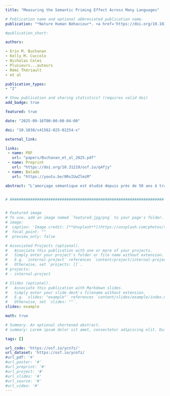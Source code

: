 ```yaml
---
title: "Measuring the Semantic Priming Effect Across Many Languages"

# Publication name and optional abbreviated publication name.
publication: "*Nature Human Behaviour*. <a href='https://doi.org/10.1038/s41562-025-02254-x' target='_blank' rel='noopener noreferrer'>doi.org/10.1038/s41562-025-02254-x</a>"

#publication_short: 

authors:

- Erin M. Buchanan
- Kelly M. Cuccolo
- Nicholas Coles
- Plusieurs...auteurs
- Rémi Thériault
- et al

publication_types:
- "2"

# Show publication and sharing statistics? (requires valid doi)
add_badge: true

featured: true

date: "2025-09-16T00:00:00-04:00"

doi: "10.1038/s41562-025-02254-x"

external_link:

links: 
 - name: PDF
   url: "papers/Buchanan_et_al_2025.pdf"
 - name: Preprint
   url: "https://doi.org/10.31219/osf.io/q4fjy"
 - name: Balado
   url: "https://youtu.be/0RxIUwZlmzM"

abstract: "L’amorçage sémantique est étudié depuis près de 50 ans à travers diverses manipulations expérimentales et cadres théoriques. Ces études donnent un aperçu des fondements cognitifs des représentations sémantiques dans les populations saines et cliniques; cependant, ils ont souffert de plusieurs problèmes, notamment des tailles d'échantillon généralement faibles et un manque de diversité dans les implémentations linguistiques. Ici, nous testerons la taille et la variabilité de l'effet d'amorçage sémantique dans dix langues en créant une grande base de données de valeurs d'amorçage sémantique, basée sur une procédure d'échantillonnage adaptative. Les différences dans les latences de réponse entre les conditions de paires de mots liées et les conditions de paires de mots non liées (c'est-à-dire que l'intervalle de confiance du score de différence est supérieur à zéro) permettront de quantifier les preuves d'amorçage sémantique, tandis que les améliorations de l'ajustement du modèle avec l'ajout d'une intersection aléatoire pour la langue fournira un support pour la variabilité de l'amorçage sémantique d'une langue à l'autre."


# ####################################################################


# Featured image
# To use, add an image named `featured.jpg/png` to your page's folder. 
# image:
#  caption: 'Image credit: [**Unsplash**](https://unsplash.com/photos/s9CC2SKySJM)'
#  focal_point: ""
#  preview_only: false

# Associated Projects (optional).
#   Associate this publication with one or more of your projects.
#   Simply enter your project's folder or file name without extension.
#   E.g. `internal-project` references `content/project/internal-project/index.md`.
#   Otherwise, set `projects: []`.
# projects:
# - internal-project

# Slides (optional).
#   Associate this publication with Markdown slides.
#   Simply enter your slide deck's filename without extension.
#   E.g. `slides: "example"` references `content/slides/example/index.md`.
#   Otherwise, set `slides: ""`.
slides: example

math: true

# Summary. An optional shortened abstract.
# summary: Lorem ipsum dolor sit amet, consectetur adipiscing elit. Duis posuere tellus ac convallis placerat. Proin tincidunt magna sed ex sollicitudin condimentum.

tags: []

url_code: 'https://osf.io/ycn7z/'
url_dataset: 'https://osf.io/ycn7z/
#url_pdf: '#'
#url_poster: '#'
#url_preprint: '#'
#url_project: '#'
#url_slides: '#'
#url_source: '#'
#url_video: '#'
---
```

